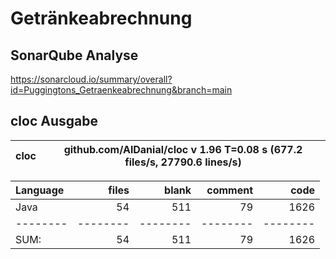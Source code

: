 # Getränkeabrechnung

## SonarQube Analyse
https://sonarcloud.io/summary/overall?id=Puggingtons_Getraenkeabrechnung&branch=main

## cloc Ausgabe

<!-- CLOC-REPORT-START -->
cloc|github.com/AlDanial/cloc v 1.96  T=0.08 s (677.2 files/s, 27790.6 lines/s)
--- | ---

Language|files|blank|comment|code
:-------|-------:|-------:|-------:|-------:
Java|54|511|79|1626
--------|--------|--------|--------|--------
SUM:|54|511|79|1626
<!-- CLOC-REPORT-END -->